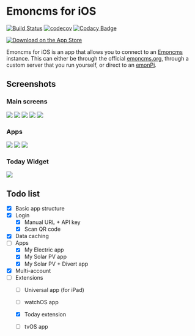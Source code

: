# Emoncms for iOS

[![Build Status](https://travis-ci.org/emoncms/emoncms-ios.svg?branch=master)](https://travis-ci.org/emoncms/emoncms-ios) [![codecov](https://codecov.io/gh/emoncms/emoncms-ios/branch/master/graph/badge.svg)](https://codecov.io/gh/emoncms/emoncms-ios) [![Codacy Badge](https://api.codacy.com/project/badge/Grade/69cc5893733d4f358f34b8dd7251ae3f)](https://www.codacy.com/app/mattjgalloway/emoncms-ios?utm_source=github.com&amp;utm_medium=referral&amp;utm_content=emoncms/emoncms-ios&amp;utm_campaign=Badge_Grade)

<a href="https://itunes.apple.com/us/app/emoncms/id1169483587?ls=1&mt=8"><img alt="Download on the App Store" src="https://emoncms.org/Modules/site/appstore.png" /></a>

Emoncms for iOS is an app that allows you to connect to an [Emoncms](https://www.emoncms.org/) instance. This can either be through the official [emoncms.org](https://www.emoncms.org/), through a custom server that you run yourself, or direct to an [emonPi](https://openenergymonitor.com/emonpi-3/).

## Screenshots

### Main screens

![](images/screen1.png) ![](images/screen2.png) ![](images/screen3.png) ![](images/screen4.png) ![](images/screen5.png)

### Apps

![](images/app1.png) ![](images/app2.png) ![](images/app3.png)

### Today Widget

![](images/today1.png)

## Todo list

- [x] Basic app structure
- [x] Login
  - [x] Manual URL + API key
  - [x] Scan QR code
- [x] Data caching
- [ ] Apps
  - [x] My Electric app
  - [x] My Solar PV app
  - [x] My Solar PV + Divert app
- [x] Multi-account
- [ ] Extensions
  - [ ] Universal app (for iPad)
  - [ ] watchOS app
  - [x] Today extension
  - [ ] tvOS app

